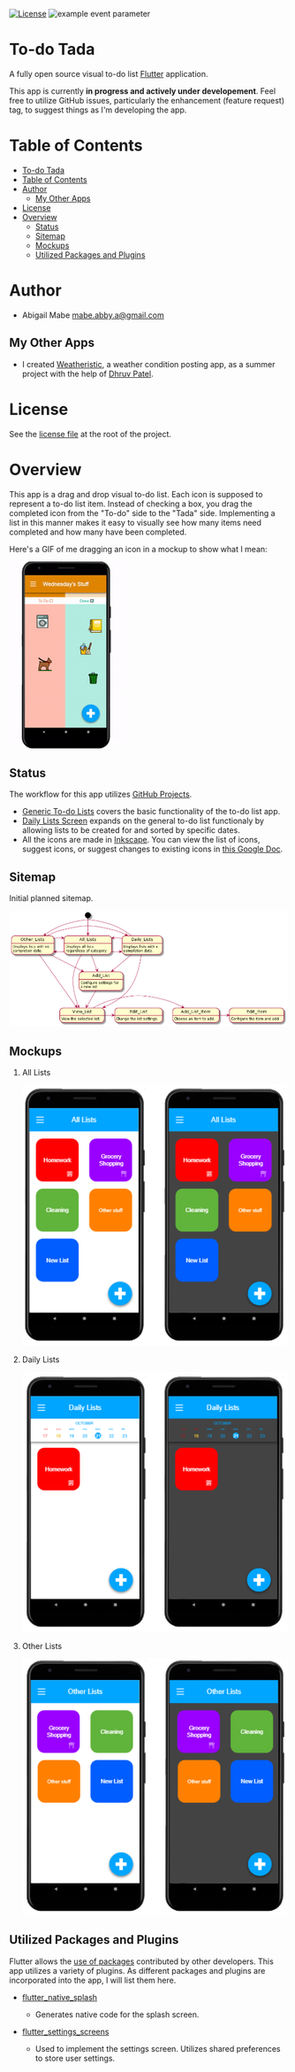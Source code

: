 [![License](https://img.shields.io/badge/License-BSD%203--Clause-blue.svg)](https://opensource.org/licenses/BSD-3-Clause)
![example event parameter](https://github.com/github/docs/actions/workflows/main.yml/badge.svg?event=pull_request)
# To-do Tada

A fully open source visual to-do list [Flutter](https://flutter.dev/) application.

This app is currently **in progress and actively under developement**. Feel free to utilize GitHub issues, particularly the enhancement (feature request) tag, to suggest things as I'm developing the app.

# Table of Contents

- [To-do Tada](#to-do-tada)
- [Table of Contents](#table-of-contents)
- [Author](#author)
  - [My Other Apps](#my-other-apps)
- [License](#license)
- [Overview](#overview)
  - [Status](#status)
  - [Sitemap](#sitemap)
  - [Mockups](#mockups)
  - [Utilized Packages and Plugins](#utilized-packages-and-plugins)

# Author

* Abigail Mabe [mabe.abby.a@gmail.com](mailto:mabe.abby.a@gmail.com)

## My Other Apps

  * I created [Weatheristic](https://weatheristic.app/), a weather condition posting app, as a summer project with the help of [Dhruv Patel](https://github.com/dhruv282).

# License

See the [license file](https://github.com/a-mabe/todo-tada/blob/master/LICENSE) at the root of the project.

# Overview

This app is a drag and drop visual to-do list. Each icon is supposed to represent a to-do list item. Instead of checking a box, you drag the completed icon from the "To-do" side to the "Tada" side. Implementing a list in this manner makes it easy to visually see how many items need completed and how many have been completed.

Here's a GIF of me dragging an icon in a mockup to show what I mean:

![Example GIF](https://github.com/a-mabe/todo-tada/blob/master/docs/gifs/example.gif?raw=true)

## Status

The workflow for this app utilizes [GitHub Projects](https://github.com/a-mabe/todo-tada/projects).

* [Generic To-do Lists](https://github.com/a-mabe/todo-tada/projects/2) covers the basic functionality of the to-do list app.
* [Daily Lists Screen](https://github.com/a-mabe/todo-tada/projects/1) expands on the general to-do list functionaly by allowing lists to be created for and sorted by specific dates.
* All the icons are made in [Inkscape](https://inkscape.org/). You can view the list of icons, suggest icons, or suggest changes to existing icons in [this Google Doc](https://docs.google.com/document/d/1pbwKDSxXyNEMPFTxxMaQqzwsmXEjMaDuyFj48iWG1UY/edit?usp=sharing).

## Sitemap

Initial planned sitemap.

![Sitemap](https://github.com/a-mabe/todo-tada/blob/master/docs/images/sitemap_uml.png?raw=true)

## Mockups

1. All Lists

    ![All lists mockup](https://github.com/a-mabe/todo-tada/blob/master/docs/images/all-lists.png?raw=true)

2. Daily Lists

    ![Daily lists mockup](https://github.com/a-mabe/todo-tada/blob/master/docs/images/daily-lists.png?raw=true)

3. Other Lists

    ![Other lists mockup](https://github.com/a-mabe/todo-tada/blob/master/docs/images/other-lists.png?raw=true)

## Utilized Packages and Plugins

Flutter allows the [use of packages](https://flutter.dev/docs/development/packages-and-plugins/using-packages) contributed by other developers. This app utilizes a variety of plugins. As different packages and plugins are incorporated into the app, I will list them here.

* [flutter_native_splash](https://pub.dev/packages/flutter_native_splash)
  * Generates native code for the splash screen.

* [flutter_settings_screens](https://pub.dev/packages/flutter_settings_screens)
  * Used to implement the settings screen. Utilizes shared preferences to store user settings.
